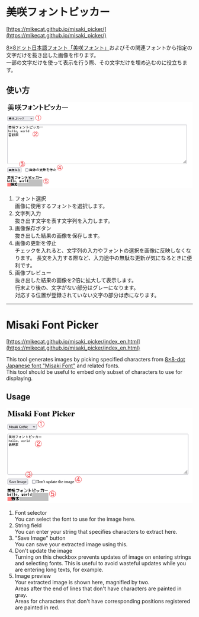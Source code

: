 美咲フォントピッカー
====================

[https://mikecat.github.io/misaki_picker/](https://mikecat.github.io/misaki_picker/)

[8×8ドット日本語フォント「美咲フォント」](https://littlelimit.net/misaki.htm)およびその関連フォントから指定の文字だけを抜き出した画像を作ります。  
一部の文字だけを使って表示を行う際、その文字だけを埋め込むのに役立ちます。

## 使い方

![画面](usage.png)

1. フォント選択  
   画像に使用するフォントを選択します。
2. 文字列入力  
   抜き出す文字を表す文字列を入力します。
3. 画像保存ボタン  
   抜き出した結果の画像を保存します。
4. 画像の更新を停止  
   チェックを入れると、文字列の入力やフォントの選択を画像に反映しなくなります。
   長文を入力する際など、入力途中の無駄な更新が気になるときに便利です。
5. 画像プレビュー  
   抜き出した結果の画像を2倍に拡大して表示します。  
   行末より後の、文字がない部分はグレーになります。  
   対応する位置が登録されていない文字の部分は赤になります。

---

Misaki Font Picker
==================

[https://mikecat.github.io/misaki_picker/index_en.html](https://mikecat.github.io/misaki_picker/index_en.html)

This tool generates images by picking specified characters from [8×8-dot Japanese font "Misaki Font"](https://littlelimit.net/misaki.htm) and related fonts.  
This tool should be useful to embed only subset of characters to use for displaying.

## Usage

![screenshot](usage_en.png)

1. Font selector  
   You can select the font to use for the image here.
2. String field  
   You can enter your string that specifies characters to extract here.
3. "Save Image" button  
   You can save your extracted image using this.
4. Don't update the image  
   Turning on this checkbox prevents updates of image on entering strings and selecting fonts.
   This is useful to avoid wasteful updates while you are entering long texts, for example.
5. Image preview  
   Your extracted image is shown here, magnified by two.  
   Areas after the end of lines that don't have characters are painted in gray.  
   Areas for characters that don't have corresponding positions registered are painted in red.
